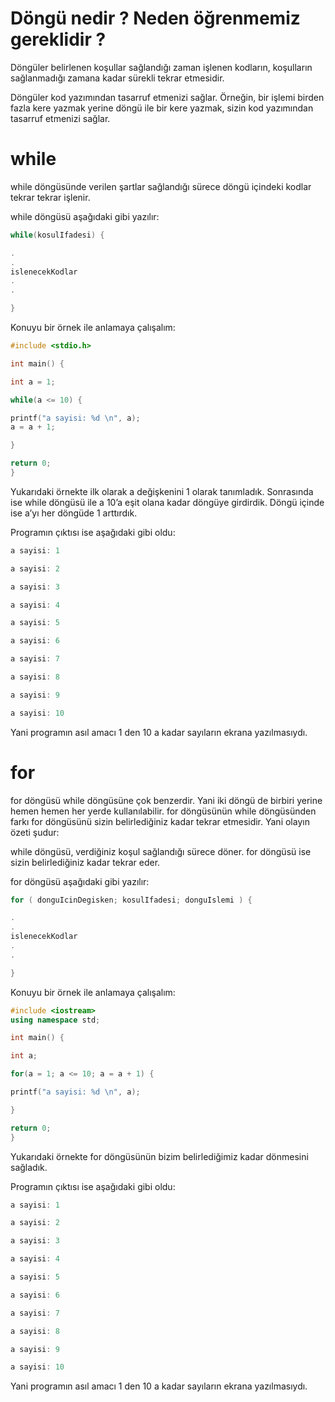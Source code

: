 ﻿
# Döngü nedir ? Neden öğrenmemiz gereklidir ?

Döngüler belirlenen koşullar sağlandığı zaman işlenen kodların, koşulların sağlanmadığı zamana kadar sürekli tekrar etmesidir.

Döngüler kod yazımından tasarruf etmenizi sağlar. Örneğin, bir işlemi birden fazla kere yazmak yerine döngü ile bir kere yazmak, sizin kod yazımından tasarruf etmenizi sağlar.

# while

while döngüsünde verilen şartlar sağlandığı sürece döngü içindeki kodlar tekrar tekrar işlenir.

while döngüsü aşağıdaki gibi yazılır:

```cpp
while(kosulIfadesi) {

.
.
islenecekKodlar
.
.

}
```

Konuyu bir örnek ile anlamaya çalışalım:

```cpp
#include <stdio.h>

int main() {

int a = 1;

while(a <= 10) {

printf("a sayisi: %d \n", a);
a = a + 1;

}

return 0;
}
```

Yukarıdaki örnekte ilk olarak a değişkenini 1 olarak tanımladık. Sonrasında ise while döngüsü ile a 10’a eşit olana kadar döngüye girdirdik. Döngü içinde ise a’yı her döngüde 1 arttırdık.

Programın çıktısı ise aşağıdaki gibi oldu:

```cpp
a sayisi: 1

a sayisi: 2

a sayisi: 3

a sayisi: 4

a sayisi: 5

a sayisi: 6

a sayisi: 7

a sayisi: 8

a sayisi: 9

a sayisi: 10
```

Yani programın asıl amacı 1 den 10 a kadar sayıların ekrana yazılmasıydı.

# for

for döngüsü while döngüsüne çok benzerdir. Yani iki döngü de birbiri yerine hemen hemen her yerde kullanılabilir. for döngüsünün while döngüsünden farkı for döngüsünü sizin belirlediğiniz kadar tekrar etmesidir. Yani olayın özeti şudur:

while döngüsü, verdiğiniz koşul sağlandığı sürece döner. for döngüsü ise sizin belirlediğiniz kadar tekrar eder.

for döngüsü aşağıdaki gibi yazılır:

```cpp
for ( donguIcinDegisken; kosulIfadesi; donguIslemi ) { 

.
.
islenecekKodlar
.
.

}
```

Konuyu bir örnek ile anlamaya çalışalım:

```cpp
#include <iostream>
using namespace std;

int main() {

int a;

for(a = 1; a <= 10; a = a + 1) {

printf("a sayisi: %d \n", a);

}

return 0;
}
```

Yukarıdaki örnekte for döngüsünün bizim belirlediğimiz kadar dönmesini sağladık.

Programın çıktısı ise aşağıdaki gibi oldu:

```cpp
a sayisi: 1

a sayisi: 2

a sayisi: 3

a sayisi: 4

a sayisi: 5

a sayisi: 6

a sayisi: 7

a sayisi: 8

a sayisi: 9

a sayisi: 10
```

Yani programın asıl amacı 1 den 10 a kadar sayıların ekrana yazılmasıydı.
